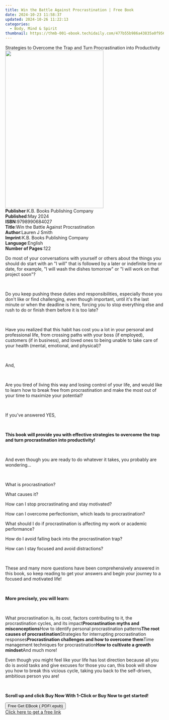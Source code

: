 ```yaml
---
title: Win the Battle Against Procrastination | Free Book
date: 2024-10-23 11:58:37
updated: 2024-10-26 11:22:13
categories:
  - Body, Mind & Spirit
thumbnail: https://thmb-001-ebook.techidaily.com/477b55b986a43835a0f95613976252324e7c348277e5cd7f69829f7ce44080b0.jpg
---
```

<main id="book-container">
  <div class="flex flex-col">
    <div class="book-brief flex-1 py-6 px-4 sm:p-6 md:py-10 md:px-8">
      <!-- brief-->
      <div class="book-brief-main">
        Strategies to Overcome the Trap and Turn Procrastination into
        Productivity
      </div>
    </div>
    <div
      class="book-meta-info flex-1 grid gap-4 col-start-1 col-end-3 row-start-1 sm:mb-6 sm:grid-cols-4 lg:gap-6 lg:col-start-2 lg:row-end-6 lg:row-span-6 lg:mb-0"
    >
      <div
        class="book-meta-info-left place-content-center mt-4 p-4 text-sm leading-6 col-start-2 col-span-2 dark:text-slate-400"
      >
        <img
          class="w-full h-500 object-cover rounded-lg sm:h-255 sm:col-span-2 lg:col-span-full"
          src="https://img-001-ebook.techidaily.com/c2b6e406652ea2d11672bf547479df3bfc0b712036b231c3da03d66ad39253ba.jpg"
          alt=""
          width="312"
          height="500"
        />
      </div>
      <div
        class="book-meta-info-right mt-2 col-start-1 row-start-2 col-span-3 self-center"
      >
        <!-- meta data  -->
        <div class="flex flex-col px-4 md:px-8">
          <div class="flex-1">
            <strong>Publisher</strong>:<span class="px-2"
              >K.B. Books Publishing Company</span
            >
          </div>
          <div class="flex-1">
            <strong>Published</strong>:<span class="px-2">May 2024</span>
          </div>
          <div class="flex-1">
            <strong>ISBN</strong>:<span class="px-2">9798990684027</span>
          </div>
          <div class="flex-1">
            <strong>Title</strong>:<span class="px-2"
              >Win the Battle Against Procrastination</span
            >
          </div>
          <div class="flex-1">
            <strong>Author</strong>:<span class="px-2">Lauren J Smith</span>
          </div>
          <div class="flex-1">
            <strong>Imprint</strong>:<span class="px-2"
              >K.B. Books Publishing Company</span
            >
          </div>
          <div class="flex-1">
            <strong>Language</strong>:<span class="px-2">English</span>
          </div>
          <div class="flex-1">
            <strong>Number of Pages</strong>:<span class="px-2">122</span>
          </div>
        </div>
      </div>
    </div>
    <div class="book-description flex-1 py-6 px-4 sm:p-6 md:py-10 md:px-8">
      <div class="book-description-main">
        <div accordion-content="" id="description">
          <p>
            Do most of your conversations with yourself or others about the
            things you should do start with an "I will" that is followed by a
            later or indefinite time or date, for example, "I will wash the
            dishes tomorrow" or "I will work on that project soon"?
          </p>
          <p><br /></p>
          <p>
            Do you keep pushing these duties and responsibilities, especially
            those you don't like or find challenging, even though important,
            until it's the last minute or when the deadline is here, forcing you
            to stop everything else and rush to do or finish them before it is
            too late?
          </p>
          <p><br /></p>
          <p>
            Have you realized that this habit has cost you a lot in your
            personal and professional life, from crossing paths with your boss
            (if employed), customers (if in business), and loved ones to being
            unable to take care of your health (mental, emotional, and
            physical)?
          </p>
          <p><br /></p>
          <p>And,</p>
          <p><br /></p>
          <p>
            Are you tired of living this way and losing control of your life,
            and would like to learn how to break free from procrastination and
            make the most out of your time to maximize your potential?
          </p>
          <p><br /></p>
          <p>If you've answered YES,</p>
          <p><br /></p>
          <p>
            <strong
              >This book will provide you with effective strategies to overcome
              the trap and turn procrastination into productivity!</strong
            >
          </p>
          <p><br /></p>
          <p>
            And even though you are ready to do whatever it takes, you probably
            are wondering...
          </p>
          <p><br /></p>
          <p>What is procrastination?</p>
          <p>What causes it?</p>
          <p>How can I stop procrastinating and stay motivated?</p>
          <p>
            How can I overcome perfectionism, which leads to procrastination?
          </p>
          <p>
            What should I do if procrastination is affecting my work or academic
            performance?
          </p>
          <p>How do I avoid falling back into the procrastination trap?</p>
          <p>How can I stay focused and avoid distractions?</p>
          <p><br /></p>
          <p>
            These and many more questions have been comprehensively answered in
            this book, so keep reading to get your answers and begin your
            journey to a focused and motivated life!
          </p>
          <p><br /></p>
          <p><strong>More precisely, you will learn:</strong></p>
          <p><br /></p>
          <span contenteditable="false" class="ql-ui"></span>What
          procrastination is, its cost, factors contributing to it, the
          procrastination cycles, and its impact<span
            contenteditable="false"
            class="ql-ui"
          ></span
          ><strong>Procrastination myths and misconceptions</strong
          ><span contenteditable="false" class="ql-ui"></span>How to identify
          personal procrastination patterns<span
            contenteditable="false"
            class="ql-ui"
          ></span
          ><strong>The root causes of procrastination</strong
          ><span contenteditable="false" class="ql-ui"></span>Strategies for
          interrupting procrastination responses<span
            contenteditable="false"
            class="ql-ui"
          ></span
          ><strong>Procrastination challenges and how to overcome them</strong
          ><span contenteditable="false" class="ql-ui"></span>Time management
          techniques for procrastination<span
            contenteditable="false"
            class="ql-ui"
          ></span
          ><strong>How to cultivate a growth mindset</strong
          ><span contenteditable="false" class="ql-ui"></span>And much
          more!<span contenteditable="false" class="ql-ui"></span><br />
          <p>
            Even though you might feel like your life has lost direction because
            all you do is avoid tasks and give excuses for those you can, this
            book will show you how to break this vicious cycle, taking you back
            to the self-driven, ambitious person you are!
          </p>
          <p><br /></p>
          <p>
            <strong
              >Scroll up and click Buy Now With 1-Click or Buy Now to get
              started!</strong
            >
          </p>
        </div>
        <div class="accordion-fader"></div>
      </div>
    </div>
    <div class="book-excerpts flex-1 py-6 px-4 sm:p-6 md:py-10 md:px-8"></div>
    <div
      class="book-about-author flex-1 py-6 px-4 sm:p-6 md:py-10 md:px-8"
    ></div>
    <div class="book-free-get flex-1 py-6 px-4 sm:p-6 md:py-10 md:px-8">
      <button
        id="btn-free-get"
        class="bg-blue-500 hover:bg-blue-700 text-white font-bold py-2 px-4 rounded"
      >
        Free Get EBook (.PDF/.epub)
      </button>
      <div id="countdown-display" class="px-2 text-lg mt-2"></div>
      <a
        id="free-link"
        class="hidden bg-blue-500 hover:bg-blue-700 text-white font-bold py-2 px-4 rounded"
        href="https://www.ebooks.com/en-us/book/211355322/win-the-battle-against-procrastination/lauren-j-smith/"
        target="_blank"
        >Click here to get a free link</a
      >
    </div>
    <script>
      let countdownTime = 0;
      let countdownInterval = null;
      document
        .getElementById('btn-free-get')
        .addEventListener('click', startCountdown);
      function startCountdown() {
        countdownTime = new Date().getTime() + 60000 * 3;
        countdownInterval = setInterval(updateCountdown, 1000);
        document.getElementById('btn-free-get').disabled = true;
        document
          .getElementById('btn-free-get')
          .classList.add('bg-gray-500', 'cursor-not-allowed');
      }
      function updateCountdown() {
        let currentTime = new Date().getTime();
        let timeLeft = countdownTime - currentTime;
        let secondsLeft = Math.floor(timeLeft / 1000);
        document.getElementById('countdown-display').innerHTML =
          `Remaining time: ${secondsLeft} seconds.`;
        if (secondsLeft <= 0) {
          clearInterval(countdownInterval);
          document.getElementById('btn-free-get').classList.add('hidden');
          document.getElementById('free-link').classList.remove('hidden');
          document.getElementById('countdown-display').innerHTML = '';
        }
      }
    </script>
  </div>
</main>
